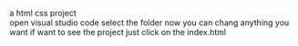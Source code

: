 a html css  project  	</br>
open visual studio code 
select the folder 
now you can chang anything you want 
if want to see the project just click on the index.html 
